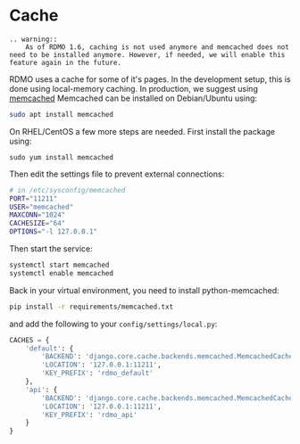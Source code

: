 # Cache

```eval_rst
.. warning::
    As of RDMO 1.6, caching is not used anymore and memcached does not need to be installed anymore. However, if needed, we will enable this feature again in the future.
```

RDMO uses a cache for some of it's pages. In the development setup, this is done using local-memory caching. In production, we suggest using [memcached](https://memcached.org) Memcached can be installed on Debian/Ubuntu using:

```bash
sudo apt install memcached
```

On RHEL/CentOS a few more steps are needed. First install the package using:

```
sudo yum install memcached
```

Then edit the settings file to prevent external connections:

```bash
# in /etc/sysconfig/memcached
PORT="11211"
USER="memcached"
MAXCONN="1024"
CACHESIZE="64"
OPTIONS="-l 127.0.0.1"
```

Then start the service:

```bash
systemctl start memcached
systemctl enable memcached
```

Back in your virtual environment, you need to install python-memcached:

```bash
pip install -r requirements/memcached.txt
```

and add the following to your `config/settings/local.py`:

```python
CACHES = {
    'default': {
        'BACKEND': 'django.core.cache.backends.memcached.MemcachedCache',
        'LOCATION': '127.0.0.1:11211',
        'KEY_PREFIX': 'rdmo_default'
    },
    'api': {
        'BACKEND': 'django.core.cache.backends.memcached.MemcachedCache',
        'LOCATION': '127.0.0.1:11211',
        'KEY_PREFIX': 'rdmo_api'
    }
}
```
